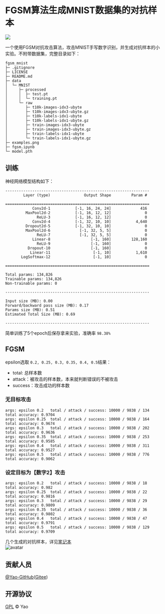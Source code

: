 # FGSM算法生成MNIST数据集的对抗样本

[![](https://img.shields.io/badge/%E4%B8%BB%E9%A1%B5-yzq/fgsm-orange)](https://github.com/Artistzq/fgsm-mnist)

一个使用FGSM对抗攻击算法，攻击MNIST手写数字识别，并生成对抗样本的小实验。不附带数据集，完整目录如下：

```
fgsm_mnist
├─ .gitignore
├─ LICENSE
├─ README.md
├─ data
│  └─ MNIST
│     ├─ processed
│     │  ├─ test.pt
│     │  └─ training.pt
│     └─ raw
│        ├─ t10k-images-idx3-ubyte
│        ├─ t10k-images-idx3-ubyte.gz
│        ├─ t10k-labels-idx1-ubyte
│        ├─ t10k-labels-idx1-ubyte.gz
│        ├─ train-images-idx3-ubyte
│        ├─ train-images-idx3-ubyte.gz
│        ├─ train-labels-idx1-ubyte
│        └─ train-labels-idx1-ubyte.gz
├─ examples.png
├─ fgsm.ipynb
└─ model.pth
```

## 训练
神经网络模型结构如下：
```
----------------------------------------------------------------
        Layer (type)               Output Shape         Param #

================================================================
            Conv2d-1           [-1, 16, 24, 24]             416 
         MaxPool2d-2           [-1, 16, 12, 12]               0
              ReLU-3           [-1, 16, 12, 12]               0
            Conv2d-4           [-1, 32, 10, 10]           4,640
         Dropout2d-5           [-1, 32, 10, 10]               0
         MaxPool2d-6             [-1, 32, 5, 5]               0
              ReLU-7             [-1, 32, 5, 5]               0
            Linear-8                  [-1, 160]         128,160
              ReLU-9                  [-1, 160]               0
          Dropout-10                  [-1, 160]               0
           Linear-11                   [-1, 10]           1,610
       LogSoftmax-12                   [-1, 10]               0

================================================================

Total params: 134,826  
Trainable params: 134,826  
Non-trainable params: 0  

----------------------------------------------------------------

Input size (MB): 0.00  
Forward/backward pass size (MB): 0.17  
Params size (MB): 0.51  
Estimated Total Size (MB): 0.69  

----------------------------------------------------------------
```

简单训练了5个epoch后保存拿来实验，准确率 `98.38%`

## FGSM
epsilon选取 `0.2, 0.25, 0.3, 0.35, 0.4, 0.5`结果：
* total: 总样本数
* attack：被攻击的样本数，本来就判断错误的不被攻击
* success：攻击成功的样本数


### 无目标攻击
    args: epsilon 0.2	total / attack / success: 10000 / 9838 / 134 	 total accuracy: 0.9704
    args: epsilon 0.25	total / attack / success: 10000 / 9838 / 164 	 total accuracy: 0.9674
    args: epsilon 0.3	total / attack / success: 10000 / 9838 / 202 	 total accuracy: 0.9636
    args: epsilon 0.35	total / attack / success: 10000 / 9838 / 253 	 total accuracy: 0.9585
    args: epsilon 0.4	total / attack / success: 10000 / 9838 / 311 	 total accuracy: 0.9527
    args: epsilon 0.5	total / attack / success: 10000 / 9838 / 776 	 total accuracy: 0.9062


### 设定目标为【数字2】攻击

    args: epsilon 0.2	total / attack / success: 10000 / 9838 / 18 	 total accuracy: 0.982
    args: epsilon 0.25	total / attack / success: 10000 / 9838 / 22 	 total accuracy: 0.9816
    args: epsilon 0.3	total / attack / success: 10000 / 9838 / 29 	 total accuracy: 0.9809
    args: epsilon 0.35	total / attack / success: 10000 / 9838 / 36 	 total accuracy: 0.9802
    args: epsilon 0.4	total / attack / success: 10000 / 9838 / 47 	 total accuracy: 0.9791
    args: epsilon 0.5	total / attack / success: 10000 / 9838 / 129 	 total accuracy: 0.9709


几个生成的对抗样本，详见[笔记本](fgsm.ipynb)  
![avatar](/examples.png)

## 贡献人员

[@Yao-GitHub](https://github.com/Artistzq)([Gitee](https://gitee.com/devezq))

## 开源协议

[GPL](LICENSE) © Yao
